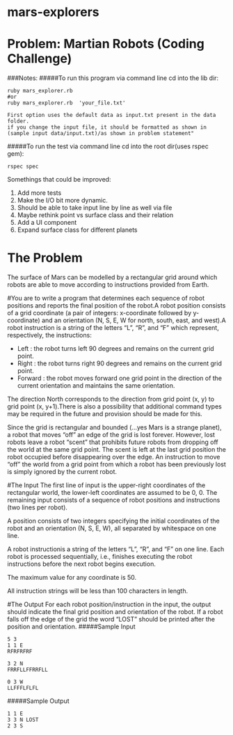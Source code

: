 # mars-explorers
# Problem: Martian Robots (Coding Challenge)

###Notes:
#####To run this program via command line cd into the lib dir:
```
ruby mars_explorer.rb
#or
ruby mars_explorer.rb  'your_file.txt'

First option uses the default data as input.txt present in the data folder.
if you change the input file, it should be formatted as shown in (sample input data/input.txt)/as shown in problem statement"
```
#####To run the test via command line cd into the root dir(uses rspec gem):
```
rspec spec
```
Somethings that could be improved:

1. Add more tests
2. Make the I/O bit more dynamic.
3. Should be able to take input line by line as well via file
4. Maybe rethink point vs surface class and their relation
5. Add a UI component
6. Expand surface class for different planets


# The Problem

The surface of Mars can be modelled by a rectangular grid around which robots are able to move according to instructions provided from Earth. 

#You are to write a program that
determines each sequence of robot positions and reports the final position of the robot.A robot position consists of a grid coordinate (a pair of integers: x-coordinate followed by y-coordinate) and an orientation (N, S, E, W for north, south, east, and west).A robot instruction is a string of the letters “L”, “R”, and “F” which represent, respectively, the instructions:

- Left : the robot turns left 90 degrees and remains on the current grid point.
- Right : the robot turns right 90 degrees and remains on the current grid point.
- Forward : the robot moves forward one grid point in the direction of the current orientation and maintains the same orientation.

The direction North corresponds to the direction from grid point (x, y) to grid point (x, y+1).There is also a possibility that additional command types may be required in the future and
provision should be made for this.

Since the grid is rectangular and bounded (…yes Mars is a strange planet), a robot that moves “off” an edge of the grid is lost forever. However, lost robots leave a robot “scent” that prohibits future robots from dropping off the world at the same grid point. The scent is left at the last grid position the robot occupied before disappearing over the edge. An instruction to move “off” the world from a grid point from which a robot has been previously lost is simply ignored by the current robot.

#The Input
The first line of input is the upper-right coordinates of the rectangular world, the lower-left coordinates are assumed to be 0, 0.
The remaining input consists of a sequence of robot positions and instructions (two lines per robot). 

A position consists of two integers specifying the initial coordinates of the robot and an orientation (N, S, E, W), all separated by whitespace on one line. 

A robot instructionis a string of the letters “L”, “R”, and “F” on one line.
Each robot is processed sequentially, i.e., finishes executing the robot instructions before the next robot begins execution.

The maximum value for any coordinate is 50.

All instruction strings will be less than 100 characters in length.

#The Output
For each robot position/instruction in the input, the output should indicate the final grid position and orientation of the robot. If a robot falls off the edge of the grid the word “LOST” should be printed after the position and orientation.
#####Sample Input
```
5 3
1 1 E 
RFRFRFRF

3 2 N 
FRRFLLFFRRFLL

0 3 W
LLFFFLFLFL
```
#####Sample Output
```
1 1 E
3 3 N LOST
2 3 S
```

